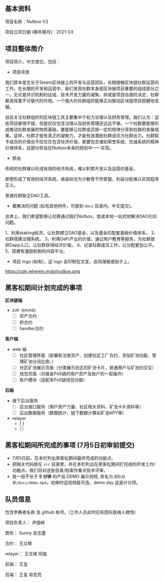 ## 基本资料

项目名称：Nutbox-V2

项目立项日期 (哪年哪月)：2021-03

## 项目整体简介

项目简介，中文提交。包括：

- 项目背景

我们原本是生长于Steem区块链上的开发与运营团队，长期接触区块链社群运营的工作。在长期的开发和运营中，我们发现社群本身是区块链项目重要的组成部分之一。无论是共识机制的达成，技术开发力量的凝聚、抑或是项目估值的决定，社群都发挥着不可替代的作用。一个强大的社群组织能够正向推动区块链项目稳健地发展。

目前关注社群组织的区块链工具主要集中于权力治理以及财务管理。我们认为：这些项目都很不错，但是仅仅包含治理以及财务管理还远远不够。一个社群要能够形成推动社群发展的物质基础，要能够让社群成员按一定的规律分享到社群的发展成果。这样，社群才能有真正的凝聚力，才能有效激励社群成员为社群出力。社群赋予成员的价值也不应仅仅包含经济价值，更要包含诸如荣誉系统、忠诚系统的精神价值体系，这部分将会在Nutbox未来的规划中一一实现。

- 原由

传统的社群难以形成有效的经济系统，难以积累开发以及运营的基金。

即使形成了有效的经济系统，收益权也为少数骨干所掌握，利益分配难以实现程序正义。

普通社群缺乏DAO工具。

- 要解决的问题 (如有其他附件，可放到 `docs` 目录内。中文提交)。

总体上，我们希望能够让社群通过我们Nutbox，低成本地一站式地解决DAO化的问题。

  1、利用staking经济，让社群建立DAO基金，以及基金的配套基础价值体系。
  2、社群搭建治理系统。
  3、利用DeFi产业的价值，通过用户教育等服务，为社群提供Dapp入口，让社群获得经济价值。
  4、记录社群成员工作，让分配更加公平。
  5、搭建有激励机制的内容平台。

- 项目 logo (如有)，这 logo 会印制在文宣，会场海报或贴子上。

https://cdn.wherein.mobi/nutbox.png

## 黑客松期间计划完成的事项

**区块链端**

- `EVM 合约代码`
  - [ ] 资产合约
  - [ ] 桥合约
  - [ ] handler合约

**客户端**

- web 端
  - [ ] 社区管理界面（部署和注册资产、创建社区工厂合约、添加矿池功能、管理矿池分润比例、）
  - [ ] 社区矿池展示页面（分类展示社区的矿池卡片，普通用户与矿池的交互）
  - [ ] 钱包页面（对接各PoS链的用户资产及账户的一般操作）
  - [ ] 账户模块（适配多PoS链钱包功能）
 
**后端**

- 链下后台服务
  - [ ] 后台接口服务（用户资产力量、社区相关资料、矿池卡片资料等）
  - [ ] 后台数据服务（数据统计、链下数据计算如矿池APY等）

- relayer
  - [ ] 
  - [ ]

## 黑客松期间所完成的事项 (7月5日初审前提交)

- 7月5日前，在本栏列出黑客松期间最终完成的功能点。
- 把相关代码放在 `src` 目录里，并在本栏列出在黑客松期间打完成的开发工作/功能点。我们将对这些目录/档案作重点技术评审。
- 放一段不长于 **5 分钟** 的产品 DEMO 展示视频, 命名为 `团队目录/docs/demo.mp4`。初审时这视频是可选，demo day 这是计分项。

## 队员信息

包含参赛者名称 及 github 帐号。(工作人员此时应有团队联络人微信)

项目负责人： 尹国梓

商务： Sunny  梁志墨

合约： 王文峰

relayer： 王文峰 阿盐

前端： 王玺

后端： 王玺 肖宏亮


